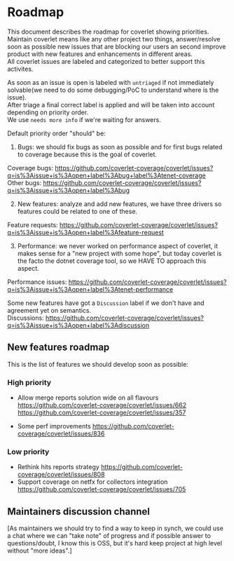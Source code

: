# Roadmap

This document describes the roadmap for coverlet showing priorities.  
Maintain coverlet means like any other project two things, answer/resolve soon as possible new issues that are blocking our users an second improve product with new features and enhancements in different areas.  
All coverlet issues are labeled and categorized to better support this activites.

As soon as an issue is open is labeled with `untriaged` if not immediately solvable(we need to do some debugging/PoC to understand where is the issue).  
After triage a final correct label is applied and will be taken into account depending on priority order.  
We use `needs more info` if we're waiting for answers.

Default priority order "should" be:

1) Bugs: we should fix bugs as soon as possible and for first bugs related to coverage because this is the goal of coverlet.

Coverage bugs: https://github.com/coverlet-coverage/coverlet/issues?q=is%3Aissue+is%3Aopen+label%3Abug+label%3Atenet-coverage  
Other bugs: https://github.com/coverlet-coverage/coverlet/issues?q=is%3Aissue+is%3Aopen+label%3Abug

2) New features: analyze and add new features, we have three drivers so features could be related to one of these.

Feature requests: https://github.com/coverlet-coverage/coverlet/issues?q=is%3Aissue+is%3Aopen+label%3Afeature-request

3) Performance: we never worked on performance aspect of coverlet, it makes sense for a "new project with some hope", but today coverlet is the facto the dotnet coverage tool, so we HAVE TO approach this aspect.

Performance issues: https://github.com/coverlet-coverage/coverlet/issues?q=is%3Aissue+is%3Aopen+label%3Atenet-performance

Some new features have got a `Discussion` label if we don't have and agreement yet on semantics.  
Discussions: https://github.com/coverlet-coverage/coverlet/issues?q=is%3Aissue+is%3Aopen+label%3Adiscussion

## New features roadmap

This is the list of features we should develop soon as possible:

### High priority

- Allow merge reports solution wide on all flavours  https://github.com/coverlet-coverage/coverlet/issues/662 https://github.com/coverlet-coverage/coverlet/issues/357

- Some perf improvements https://github.com/coverlet-coverage/coverlet/issues/836

### Low priority

- Rethink hits reports strategy https://github.com/coverlet-coverage/coverlet/issues/808 
- Support coverage on netfx for collectors integration https://github.com/coverlet-coverage/coverlet/issues/705 

## Maintainers discussion channel

[As maintainers we should try to find a way to keep in synch, we could use a chat where we can "take note" of progress and if possible answer to questions/doubt, I know this is OSS, but it's hard keep project at high level without "more ideas".]


